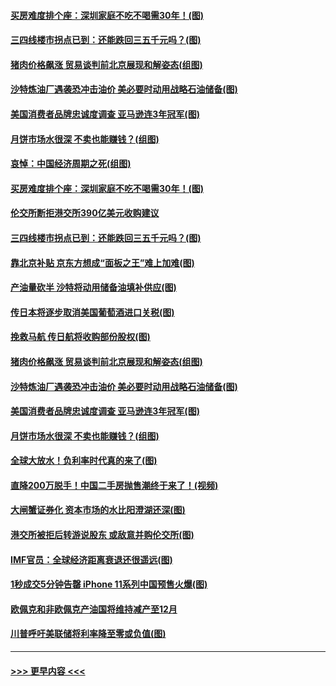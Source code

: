 #### [买房难度排个座：深圳家庭不吃不喝需30年！(图)](../pages/p5/907463.md?t=09161211) 
#### [三四线楼市拐点已到：还能跌回三五千元吗？(图)](../pages/p5/907461.md?t=09161211) 
#### [猪肉价格飙涨 贸易谈判前北京展现和解姿态(组图)](../pages/p5/907442.md?t=09161211) 
#### [沙特炼油厂遇袭恐冲击油价 美必要时动用战略石油储备(图)](../pages/p5/907420.md?t=09161211) 
#### [美国消费者品牌忠诚度调查 亚马逊连3年冠军(图)](../pages/p5/907416.md?t=09161211) 
#### [月饼市场水很深 不卖也能赚钱？(组图)](../pages/p5/907365.md?t=09161211) 
#### [哀悼：中国经济周期之死(组图)](../pages/p5/907455.md?t=09161211) 
#### [买房难度排个座：深圳家庭不吃不喝需30年！(图)](../pages/p5/907463.md?t=09161211) 
#### [伦交所断拒港交所390亿美元收购建议](../pages/p5/907462.md?t=09161211) 
#### [三四线楼市拐点已到：还能跌回三五千元吗？(图)](../pages/p5/907461.md?t=09161211) 
#### [靠北京补贴 京东方想成“面板之王”难上加难(图)](../pages/p5/907464.md?t=09161211) 
#### [产油量砍半 沙特将动用储备油填补供应(图)](../pages/p5/907457.md?t=09161211) 
#### [传日本将逐步取消美国葡萄酒进口关税(图)](../pages/p5/907454.md?t=09161211) 
#### [挽救马航 传日航将收购部份股权(图)](../pages/p5/907452.md?t=09161211) 
#### [猪肉价格飙涨 贸易谈判前北京展现和解姿态(组图)](../pages/p5/907442.md?t=09161211) 
#### [沙特炼油厂遇袭恐冲击油价 美必要时动用战略石油储备(图)](../pages/p5/907420.md?t=09161211) 
#### [美国消费者品牌忠诚度调查 亚马逊连3年冠军(图)](../pages/p5/907416.md?t=09161211) 
#### [月饼市场水很深 不卖也能赚钱？(组图)](../pages/p5/907365.md?t=09161211) 
#### [全球大放水！负利率时代真的来了(图)](../pages/p5/907372.md?t=09161211) 
#### [直降200万脱手！中国二手房抛售潮终于来了！(视频)](../pages/p5/907361.md?t=09161211) 
#### [大闸蟹证券化 资本市场的水比阳澄湖还深(图)](../pages/p5/907370.md?t=09161211) 
#### [港交所被拒后转游说股东 或敌意并购伦交所(图)](../pages/p5/907380.md?t=09161211) 
#### [IMF官员：全球经济距离衰退还很遥远(图)](../pages/p5/907377.md?t=09161211) 
#### [1秒成交5分钟告罄 iPhone 11系列中国预售火爆(图)](../pages/p5/907373.md?t=09161211) 
#### [欧佩克和非欧佩克产油国将维持减产至12月](../pages/p5/907339.md?t=09161211) 
#### [川普呼吁美联储将利率降至零或负值(图)](../pages/p5/907303.md?t=09161211) 

----
#### [ >>> 更早内容 <<< ](../indexes/p5-earlier.md)
